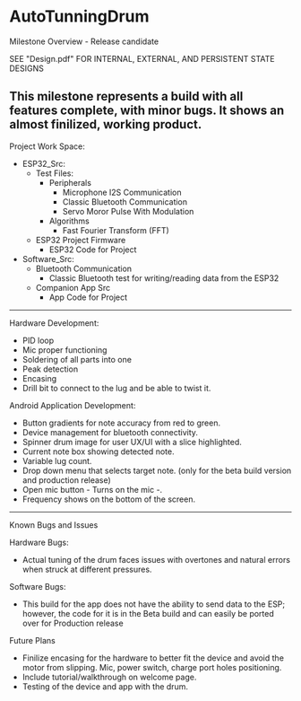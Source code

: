 # AutoTunningDrum
Milestone Overview - Release candidate

SEE "Design.pdf" FOR INTERNAL, EXTERNAL, AND PERSISTENT STATE DESIGNS

This milestone represents a build with all features complete, with minor bugs. It shows an almost finilized, working product.
----------------------------------------------------------------------------------------------------------------------------------------------------------
Project Work Space:
- ESP32_Src:
  - Test Files:
      - Peripherals 
          - Microphone I2S Communication
          - Classic Bluetooth Communication
          - Servo Moror Pulse With Modulation
      - Algorithms
          - Fast Fourier Transform (FFT)
  - ESP32 Project Firmware
      - ESP32 Code for Project
- Software_Src:
  - Bluetooth Communication
      - Classic Bluetooth test for writing/reading data from the ESP32
  - Companion App Src
      - App Code for Project
-----------------------------------------------------------------------------------------------------------------------------------------------------

Hardware Development:
  - PID loop
  - Mic proper functioning
  - Soldering of all parts into one
  - Peak detection
  - Encasing
  - Drill bit to connect to the lug and be able to twist it.

Android Application Development:
  - Button gradients for note accuracy from red to green.
  - Device management for bluetooth connectivity.
  - Spinner drum image for user UX/UI with a slice highlighted.
  - Current note box showing detected note.
  - Variable lug count.
  - Drop down menu that selects target note. (only for the beta build version and production release)
  - Open mic button - Turns on the mic -.
  - Frequency shows on the bottom of the screen.
  
--------------------------------------------------------------------------------------------------------------------------------------------------------
Known Bugs and Issues

Hardware Bugs:
  - Actual tuning of the drum faces issues with overtones and natural errors when struck at different pressures.

Software Bugs:
  - This build for the app does not have the ability to send data to the ESP; however, the code for it is in the Beta build and can easily be ported over for Production release

Future Plans
  - Finilize encasing for the hardware to better fit the device and avoid the motor from slipping. Mic, power switch, charge port holes positioning.
  - Include tutorial/walkthrough on welcome page.
  - Testing of the device and app with the drum.
